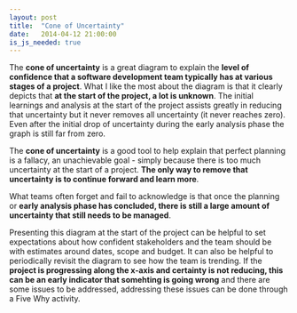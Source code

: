 ```yaml
---
layout: post
title:  "Cone of Uncertainty"
date:   2014-04-12 21:00:00
is_js_needed: true
---
```


<div id="cone-of-uncertainty" class="graph"></div>
<script type="text/javascript">
  OnLoad.call(function() {
    var svg = dimple.newSvg("#cone-of-uncertainty", '100%', 500);
    var data = [
      { 'Type':'Positive', 'Project Stage':'Initial Concept', 'Planning Uncertainty':10},
      { 'Type':'Positive', 'Project Stage':'Discovery', 'Planning Uncertainty':5},
      { 'Type':'Positive', 'Project Stage':'Inception', 'Planning Uncertainty':2.5},
      { 'Type':'Positive', 'Project Stage':'Delivery', 'Planning Uncertainty':1.25},
      { 'Type':'Positive', 'Project Stage':'Completion', 'Planning Uncertainty':0},

      { 'Type':'Negative', 'Project Stage':'Initial Concept', 'Planning Uncertainty':-10},
      { 'Type':'Negative', 'Project Stage':'Discovery', 'Planning Uncertainty':-5},
      { 'Type':'Negative', 'Project Stage':'Inception', 'Planning Uncertainty':-2.5},
      { 'Type':'Negative', 'Project Stage':'Delivery', 'Planning Uncertainty':-1.25},
      { 'Type':'Negative', 'Project Stage':'Completion', 'Planning Uncertainty':0}
    ];
    var chart = new dimple.chart(svg, data);

    var x = chart.addCategoryAxis('x', 'Project Stage');
    x.addOrderRule(['Initial Concept', 'Discovery', 'Inception', 'Delivery', 'Completion']);
    ChartHelper.setAxisStyle(x);

    var y = chart.addMeasureAxis('y', 'Planning Uncertainty');
    ChartHelper.setAxisStyle(y);

    var series = chart.addSeries('Type', dimple.plot.line);
    series.interpolation = 'cardinal';

    ChartHelper.draw(chart);
  });
</script>

The **cone of uncertainty** is a great diagram to explain the **level of confidence
that a software development team typically has at various stages of a project**.
What I like the most about the diagram is that it clearly depicts that **at the
start of the project, a lot is unknown**. The initial learnings and analysis at
the start of the project assists greatly in reducing that uncertainty
but it never removes all uncertainty (it never reaches zero). Even after the
initial drop of uncertainty during the early analysis phase the graph is
still far from zero.

The **cone of uncertainty** is a good tool to help explain that perfect
planning is a fallacy, an unachievable goal - simply because there is too much
uncertainty at the start of a project. **The only way to remove that uncertainty
is to continue forward and learn more**.

What teams often forget and fail to acknowledge is that once the planning or
**early analysis phase has concluded, there is still a large amount of
uncertainty that still needs to be managed**.

Presenting this diagram at the start of the project can be helpful to set
expectations about how confident stakeholders and the team should be with
estimates around dates, scope and budget. It can also be helpful to
periodically revisit the diagram to see how the team is trending. If the
**project is progressing along the x-axis and certainty is not reducing, this can
be an early indicator that somehting is going wrong** and there are some issues
to be addressed, addressing these issues can be done through a Five Why
activity.
